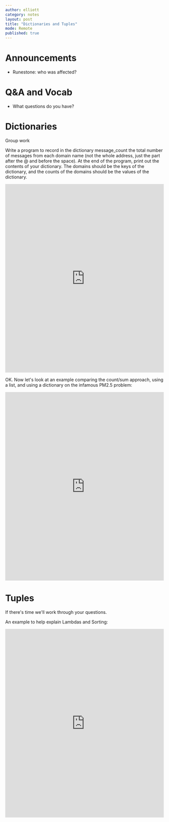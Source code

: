 ```yaml
---
author: elliott
category: notes
layout: post
title: "Dictionaries and Tuples"
mode: Remote
published: true
---
```


# Announcements

* Runestone: who was affected?


# Q&A and Vocab
* What questions do you have?



# Dictionaries

Group work

Write a program to record in the dictionary message_count the total number of messages from each domain name (not the whole address, just the part after the @ and before the space). At the end of the program, print out the contents of your dictionary. The domains should be the keys of the dictionary, and the counts of the domains should be the values of the dictionary.

<iframe src="https://trinket.io/embed/python/1542961244" width="100%" height="600" frameborder="0" marginwidth="0" marginheight="0" allowfullscreen></iframe>

OK. Now let's look at an example comparing the count/sum approach, using a list, and using a dictionary on the infamous PM2.5 problem:

<iframe src="https://trinket.io/embed/python/82c4707fea" width="100%" height="600" frameborder="0" marginwidth="0" marginheight="0" allowfullscreen></iframe>

# Tuples

If there's time we'll work through your questions.


An example to help explain Lambdas and Sorting:
<iframe src="https://trinket.io/embed/python/e07cd1c4ed" width="100%" height="600" frameborder="0" marginwidth="0" marginheight="0" allowfullscreen></iframe>
